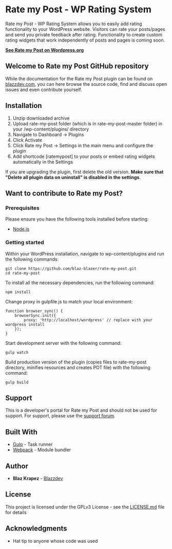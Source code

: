 # Rate my Post - WP Rating System

Rate my Post - WP Rating System allows you to easily add rating functionality to your WordPress website. Visitors can rate your posts/pages and send you private feedback after rating. Functionality to create custom rating widgets that work independently of posts and pages is coming soon.

**[See Rate my Post on Wordpress.org](https://wordpress.org/plugins/rate-my-post/)**

## Welcome to Rate my Post GitHub repository

While the documentation for the Rate my Post plugin can be found on [blazzdev.com](https://blazzdev.com/documentation/rate-my-post-documentation/), you can here browse the source code, find and discuss open issues and even contribute yourself.

## Installation

1. Unzip downloaded archive
2. Upload rate-my-post folder (which is in rate-my-post-master folder) in your /wp-content/plugins/ directory
3. Navigate to Dashboard -> Plugins
4. Click Activate
5. Click Rate my Post -> Settings in the main menu and configure the plugin
6. Add shortcode [ratemypost] to your posts or embed rating widgets automatically in the Settings

If you are upgrading the plugin, first delete the old version. **Make sure that "Delete all plugin data on uninstall" is disabled in the settings**.

## Want to contribute to Rate my Post?

### Prerequisites

Please ensure you have the following tools installed before starting:

* [Node.js](https://nodejs.org/en/)

### Getting started

Within your WordPress installation, navigate to wp-content/plugins and run the following commands:

```
git clone https://github.com/blaz-blazer/rate-my-post.git
cd rate-my-post
```

To install all the necessary dependencies, run the following command:

```
npm install
```

Change proxy in gulpfile.js to match your local environment:

```
function browser_sync() {
	browserSync.init({
		proxy: 'http://localhost/wordpress' // replace with your wordpress install
	});
}
```

Start development server with the following command:

```
gulp watch
```

Build production version of the plugin (copies files to rate-my-post directory, minifies resources and creates POT file) with the following command:

```
gulp build
```

## Support

This is a developer's portal for Rate my Post and should not be used for support. For support, please use the [support forum](https://wordpress.org/support/plugin/rate-my-post/).

## Built With

* [Gulp](https://gulpjs.com/) - Task runner
* [Webpack](https://webpack.js.org/) - Module bundler

## Author

* **Blaz Krapez** - [Blazzdev](blazzdev.com)

## License

This project is licensed under the GPLv3 License - see the [LICENSE.md](LICENSE.md) file for details

## Acknowledgments

* Hat tip to anyone whose code was used
